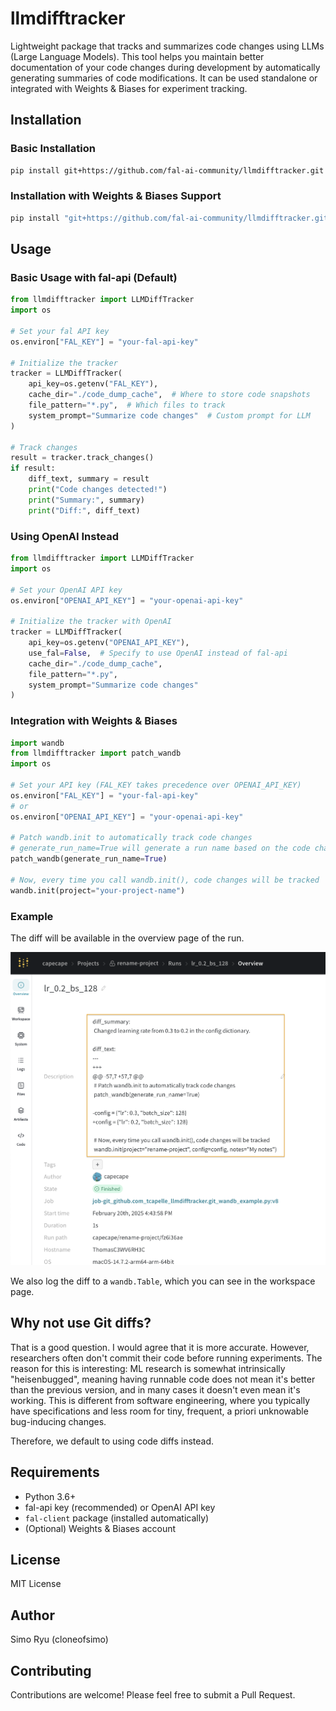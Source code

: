 # llmdifftracker

Lightweight package that tracks and summarizes code changes using LLMs (Large Language Models). This tool helps you maintain better documentation of your code changes during development by automatically generating summaries of code modifications. It can be used standalone or integrated with Weights & Biases for experiment tracking.

## Installation

### Basic Installation
```bash
pip install git+https://github.com/fal-ai-community/llmdifftracker.git
```

### Installation with Weights & Biases Support
```bash
pip install "git+https://github.com/fal-ai-community/llmdifftracker.git#egg=llmdifftracker[wandb]"
```

## Usage

### Basic Usage with fal-api (Default)

```python
from llmdifftracker import LLMDiffTracker
import os

# Set your fal API key
os.environ["FAL_KEY"] = "your-fal-api-key"

# Initialize the tracker
tracker = LLMDiffTracker(
    api_key=os.getenv("FAL_KEY"),
    cache_dir="./code_dump_cache",  # Where to store code snapshots
    file_pattern="*.py",  # Which files to track
    system_prompt="Summarize code changes"  # Custom prompt for LLM
)

# Track changes
result = tracker.track_changes()
if result:
    diff_text, summary = result
    print("Code changes detected!")
    print("Summary:", summary)
    print("Diff:", diff_text)
```

### Using OpenAI Instead

```python
from llmdifftracker import LLMDiffTracker
import os

# Set your OpenAI API key
os.environ["OPENAI_API_KEY"] = "your-openai-api-key"

# Initialize the tracker with OpenAI
tracker = LLMDiffTracker(
    api_key=os.getenv("OPENAI_API_KEY"),
    use_fal=False,  # Specify to use OpenAI instead of fal-api
    cache_dir="./code_dump_cache",
    file_pattern="*.py",
    system_prompt="Summarize code changes"
)
```

### Integration with Weights & Biases

```python
import wandb
from llmdifftracker import patch_wandb
import os

# Set your API key (FAL_KEY takes precedence over OPENAI_API_KEY)
os.environ["FAL_KEY"] = "your-fal-api-key"
# or
os.environ["OPENAI_API_KEY"] = "your-openai-api-key"

# Patch wandb.init to automatically track code changes
# generate_run_name=True will generate a run name based on the code changes
patch_wandb(generate_run_name=True)

# Now, every time you call wandb.init(), code changes will be tracked
wandb.init(project="your-project-name")
```

### Example

The diff will be available in the overview page of the run.

![images/wandb_overview.png](images/wandb_overview.png) 

We also log the diff to a `wandb.Table`, which you can see in the workspace page.

## Why not use Git diffs?

That is a good question. I would agree that it is more accurate. However, researchers often don't commit their code before running experiments. The reason for this is interesting: ML research is somewhat intrinsically "heisenbugged", meaning having runnable code does not mean it's better than the previous version, and in many cases it doesn't even mean it's working. This is different from software engineering, where you typically have specifications and less room for tiny, frequent, a priori unknowable bug-inducing changes.

Therefore, we default to using code diffs instead.


## Requirements

- Python 3.6+
- fal-api key (recommended) or OpenAI API key
- `fal-client` package (installed automatically)
- (Optional) Weights & Biases account

## License

MIT License

## Author

Simo Ryu (cloneofsimo)

## Contributing

Contributions are welcome! Please feel free to submit a Pull Request. 
